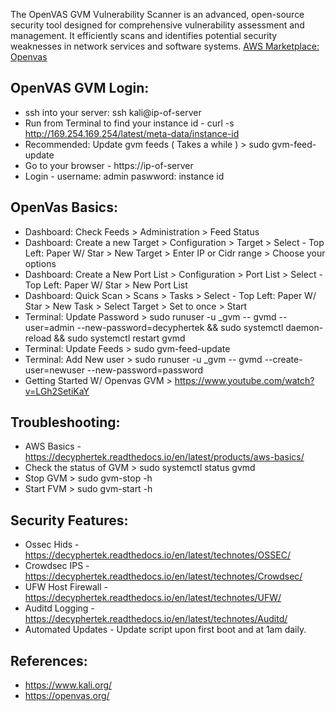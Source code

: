 The OpenVAS GVM Vulnerability Scanner is an advanced, open-source security tool designed for comprehensive vulnerability assessment and management. 
It efficiently scans and identifies potential security weaknesses in network services and software systems. [AWS Marketplace: Openvas ](https://aws.amazon.com/marketplace/pp/prodview-cu6eq35jv7tek?sr=0-3&ref_=beagle&applicationId=AWSMPContessa)


OpenVAS GVM Login:
------------------
* ssh into your server: ssh kali@ip-of-server
* Run from Terminal to find your instance id - curl -s http://169.254.169.254/latest/meta-data/instance-id
* Recommended: Update gvm feeds ( Takes a while ) > sudo gvm-feed-update
* Go to your browser - https://ip-of-server
* Login - username: admin paswword: instance id

OpenVas Basics:
---------------
* Dashboard: Check Feeds > Administration > Feed Status
* Dashboard: Create a new Target > Configuration > Target > Select - Top Left: Paper W/ Star > New Target > Enter IP or Cidr range > Choose your options
* Dashboard: Create a New Port List > Configuration > Port List > Select - Top Left: Paper W/ Star > New Port List 
* Dashboard: Quick Scan > Scans > Tasks > Select - Top Left: Paper W/ Star  > New Task > Select Target > Set to once > Start 
* Terminal: Update Password > sudo runuser -u _gvm -- gvmd --user=admin --new-password=decyphertek && sudo systemctl daemon-reload && sudo systemctl restart gvmd
* Terminal: Update Feeds > sudo gvm-feed-update
* Terminal: Add New user > sudo runuser -u _gvm -- gvmd --create-user=newuser --new-password=password
* Getting Started W/ Openvas GVM > https://www.youtube.com/watch?v=LGh2SetiKaY

Troubleshooting:
----------------
* AWS Basics - https://decyphertek.readthedocs.io/en/latest/products/aws-basics/
* Check the status of GVM > sudo systemctl status gvmd
* Stop GVM > sudo gvm-stop -h
* Start FVM > sudo gvm-start -h

Security Features:
------------------
* Ossec Hids - https://decyphertek.readthedocs.io/en/latest/technotes/OSSEC/
* Crowdsec IPS - https://decyphertek.readthedocs.io/en/latest/technotes/Crowdsec/
* UFW Host Firewall - https://decyphertek.readthedocs.io/en/latest/technotes/UFW/
* Auditd Logging - https://decyphertek.readthedocs.io/en/latest/technotes/Auditd/
* Automated Updates - Update script upon first boot and at 1am daily.

References:
------------
* https://www.kali.org/
* https://openvas.org/